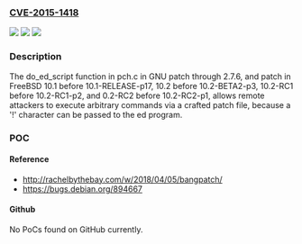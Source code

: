 ### [CVE-2015-1418](https://cve.mitre.org/cgi-bin/cvename.cgi?name=CVE-2015-1418)
![](https://img.shields.io/static/v1?label=Product&message=n%2Fa&color=blue)
![](https://img.shields.io/static/v1?label=Version&message=n%2Fa&color=blue)
![](https://img.shields.io/static/v1?label=Vulnerability&message=n%2Fa&color=brighgreen)

### Description

The do_ed_script function in pch.c in GNU patch through 2.7.6, and patch in FreeBSD 10.1 before 10.1-RELEASE-p17, 10.2 before 10.2-BETA2-p3, 10.2-RC1 before 10.2-RC1-p2, and 0.2-RC2 before 10.2-RC2-p1, allows remote attackers to execute arbitrary commands via a crafted patch file, because a '!' character can be passed to the ed program.

### POC

#### Reference
- http://rachelbythebay.com/w/2018/04/05/bangpatch/
- https://bugs.debian.org/894667

#### Github
No PoCs found on GitHub currently.

